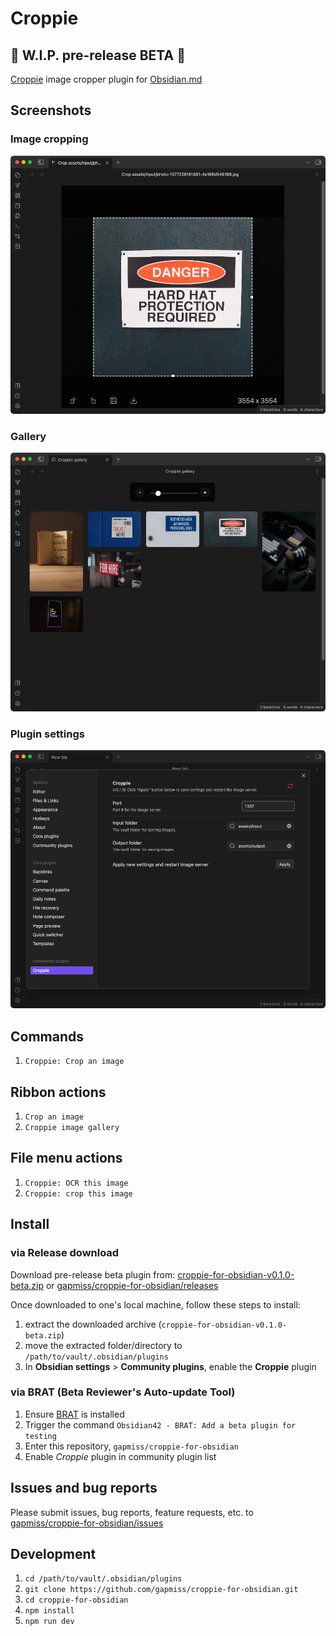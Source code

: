 # Croppie 

## 🚧 W.I.P. pre-release BETA 🚧

[Croppie](https://github.com/Foliotek/Croppie) image cropper plugin for [Obsidian.md](https://obsidian.md)

## Screenshots

### Image cropping

![Image cropping](resources/CleanShot-Obsidian-Croppie-PLUGIN-Obsidian-v1.4.2-20230808072651.png)

### Gallery

![Gallery](resources/CleanShot-Obsidian-Croppie-PLUGIN-Obsidian-v1.4.2-20230808072636.png)

### Plugin settings

![Plugin settings](resources/CleanShot-Obsidian-Croppie-PLUGIN-Obsidian-v1.4.2-20230808072712.png)

## Commands

1. `Croppie: Crop an image`

## Ribbon actions

1. `Crop an image`
2. `Croppie image gallery`

## File menu actions

1. `Croppie: OCR this image`
2. `Croppie: crop this image`

## Install

### via Release download

Download pre-release beta plugin from: [croppie-for-obsidian-v0.1.0-beta.zip](https://github.com/gapmiss/croppie-for-obsidian/releases/download/0.1.0-beta/croppie-for-obsidian-v0.1.0-beta.zip) or [gapmiss/croppie-for-obsidian/releases](https://github.com/gapmiss/croppie-for-obsidian/releases)

Once downloaded to one's local machine, follow these steps to install:

1. extract the downloaded archive (`croppie-for-obsidian-v0.1.0-beta.zip`)
2. move the extracted folder/directory to `/path/to/vault/.obsidian/plugins`
3. In **Obsidian settings** > **Community plugins**, enable the **Croppie** plugin

### via BRAT (Beta Reviewer's Auto-update Tool)

1. Ensure [BRAT](https://github.com/TfTHacker/obsidian42-brat) is installed
2. Trigger the command `Obsidian42 - BRAT: Add a beta plugin for testing` 
3. Enter this repository, `gapmiss/croppie-for-obsidian`
4. Enable *Croppie* plugin in community plugin list

## Issues and bug reports

Please submit issues, bug reports, feature requests, etc. to [gapmiss/croppie-for-obsidian/issues](https://github.com/gapmiss/croppie-for-obsidian/issues)

## Development

1. `cd /path/to/vault/.obsidian/plugins`
2. `git clone https://github.com/gapmiss/croppie-for-obsidian.git`
3. `cd croppie-for-obsidian`
4. `npm install`
5. `npm run dev`

